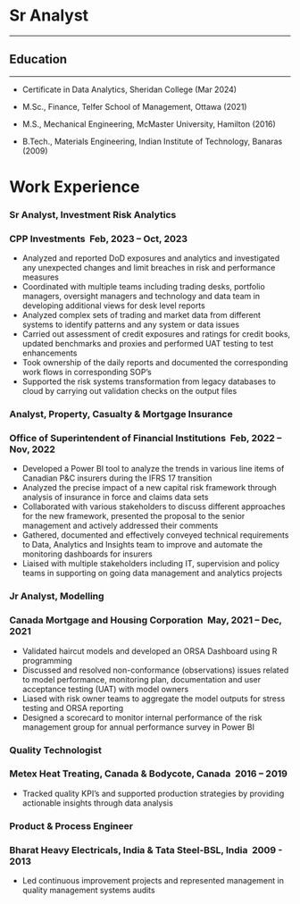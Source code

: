 # Sr Analyst
********************************************************************************************************************************************
## Education
********************************************************************************************************************************************
-  Certificate in Data Analytics, Sheridan College           		                                             (Mar 2024)
  
-  M.Sc., Finance, Telfer School of Management, Ottawa                                                           (2021)
  
-  M.S., Mechanical Engineering, McMaster University, Hamilton                                                   (2016)

-  B.Tech., Materials Engineering, Indian Institute of Technology, Banaras                                       (2009)
  
# Work Experience
### **Sr Analyst, Investment Risk Analytics**
### **CPP Investments ­ Feb, 2023 – Oct, 2023**
- Analyzed and reported DoD exposures and analytics and investigated any unexpected changes and limit breaches in risk and performance measures
- Coordinated with multiple teams including trading desks, portfolio managers, oversight managers and technology and data team in developing additional views for desk level reports
- Analyzed complex sets of trading and market data from different systems to identify patterns and any system or data issues
- Carried out assessment of credit exposures and ratings for credit books, updated benchmarks and proxies and performed UAT testing to test enhancements
- Took ownership of the daily reports and documented the corresponding work flows in corresponding SOP’s
- Supported the risk systems transformation from legacy databases to cloud by carrying out validation checks on the output files
### **Analyst, Property, Casualty & Mortgage Insurance**
### **Office of Superintendent of Financial Institutions ­ Feb, 2022 – Nov, 2022**
- Developed a Power BI tool to analyze the trends in various line items of Canadian P&C insurers during the IFRS 17 transition
- Analyzed the precise impact of a new capital risk framework through analysis of insurance in force and claims data sets
- Collaborated with various stakeholders to discuss different approaches for the new framework, presented the proposal to the senior management and actively addressed their comments
- Gathered, documented and effectively conveyed technical requirements to Data, Analytics and Insights team to improve and automate the monitoring dashboards for insurers
- Liaised with multiple stakeholders including IT, supervision and policy teams in supporting on going data management and analytics projects

### **Jr Analyst, Modelling**
### **Canada Mortgage and Housing Corporation ­ May, 2021 – Dec, 2021**
- Validated haircut models and developed an ORSA Dashboard using R programming 
- Discussed and resolved non-conformance (observations) issues related to model performance, monitoring plan, documentation and user acceptance testing (UAT) with model owners
- Liased with risk owner teams to aggregate the model outputs for stress testing and ORSA reporting 
- Designed a scorecard to monitor internal performance of the risk management group for annual performance survey in Power BI

### **Quality Technologist**
### **Metex Heat Treating, Canada & Bodycote, Canada ­ 2016 – 2019**
- Tracked quality KPI’s and supported production strategies by providing actionable insights through data analysis

### **Product & Process Engineer**
### **Bharat Heavy Electricals, India & Tata Steel-BSL, India ­ 2009 - 2013**
- Led continuous improvement projects and represented management in quality management systems audits



